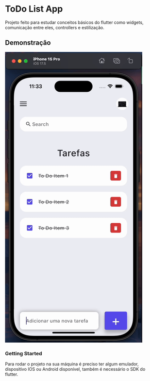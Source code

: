 # ToDo List App

Projeto feito para estudar conceitos básicos do flutter como widgets, comunicação entre eles, controllers e estilização.

## Demonstração

![Exemplo de imagem](assets/images/demonstracaoToDoList.gif)

### Getting Started

Para rodar o projeto na sua máquina é preciso ter algum emulador, dispositivo IOS ou Android disponível, também é necessário o SDK do flutter.
